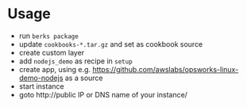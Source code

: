 # Usage

* run `berks package`
* update `cookbooks-*.tar.gz` and set as cookbook source
* create custom layer
* add `nodejs_demo` as recipe in `setup`
* create app, using e.g. https://github.com/awslabs/opsworks-linux-demo-nodejs as a source
* start instance
* goto http://public IP or DNS name of your instance/
